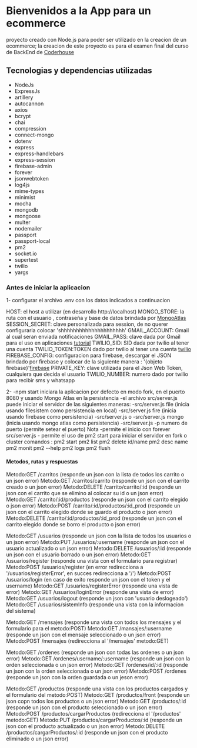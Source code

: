 # Bienvenidos a la App para un ecommerce

proyecto creado con Node.js para poder ser utilizado en la creacion de un ecommerce;
la creacion de este proyecto es para el examen final del curso de BackEnd de [Coderhouse](https://www.coderhouse.com/ 'coderhouse')

## Tecnologias y dependencias utilizadas

- NodeJs
- ExpressJs
- artillery
- autocannon
- axios
- bcrypt
- chai
- compression
- connect-mongo
- dotenv
- express
- express-handlebars
- express-session
- firebase-admin
- forever
- jsonwebtoken
- log4js
- mime-types
- minimist
- mocha
- mongodb
- mongoose
- multer
- nodemailer
- passport
- passport-local
- pm2
- socket.io
- supertest
- twilio
- yargs

### Antes de iniciar la aplicacion

1- configurar el archivo .env con los datos indicados a continuacion

HOST: el host a utilizar (en desarrollo http://localhost)
MONGO_STORE: la ruta con el usuario , contraseña y base de datos brindada por [MongoAtlas](https://account.mongodb.com/account/login?n=%2Fv2%2F6382833e08be62157cc74ac9%23%2Fmetrics%2FreplicaSet%2F63c7e1b19bf3705188357b83%2Fexplorer%2Fecommerce%2Fcarritos%2Ffind 'mongoAtlas')
SESSION_SECRET: clave personalizada para session, de no querer configurarla colocar 'shhhhhhhhhhhhhhhhhhhhh'
GMAIL_ACCOUNT: Gmail al cual seran enviada notificaciones 
GMAIL_PASS: clave dada por Gmail para el uso en aplicaciones [tutorial](https://support.google.com/accounts/answer/185833?hl=es 'ayudaDeGoogle')
TWILIO_SID: SID dada por twilio al tener una cuenta
TWILIO_TOKEN:TOKEN dado por twilio al tener una cuenta [twilio](https://www.twilio.com/login?g=%2Fconsole-zen%2F%3FframeUrl%3D%2Fconsole%3Fx-target-region%3Dus1&t=c2d53af65346496b65aa70b2e4d1ac05753a4bf97fc4e81079ebc7fa31a586ae 'twilio')
FIREBASE_CONFIG: configuracion para firebase, descargar el JSON brindado por firebase y colocar de la siguiente manera : '{objeto firebase}'[firebase](https://firebase.google.com/?hl=es)
PRIVATE_KEY: clave utilizada para el Json Web Token, cualquiera que decida el usuario
TWILIO_NUMBER: numero dado por twilio para recibir sms y whatsapp

2- 
-npm start iniciara la aplicacion por defecto en modo fork, en el puerto 8080 y usando Mongo Atlas en la persistencia
-el archivo src/server.js puede iniciar el servidor de las siguientes maneras:
    -src/server.js file (inicia usando filesistem como persistencia en local)
    -src/server.js fire (inicia usando firebase como persistencia)
    -src/server.js o -src/server.js mongo (inicia usando mongo atlas como persistencia)
    -src/server.js -p numero de puerto (permite setear el puerto)
    Nota
    -permite el inicio con forever src/server.js
    - permite el uso de pm2 start para iniciar el servidor en fork o cluster
    comandos : 
    pm2 start
    pm2 list
    pm2 delete id/name
    pm2 desc name
    pm2 monit
    pm2 --help
    pm2 logs
    pm2 flush

#### Metodos, rutas y respuestas

Metodo:GET  /carritos (responde un json con la lista de todos los carrito o un json error)
Metodo:GET  /carritos/carrito (responde un json con el carrito creado o un json error)
Metodo:DELETE   /carrito/carrito/:id (responde un json con el carrito que se elimino al colocar su id o un json error)
Metodo:GET  /carrito/:id/productos (responde un json con el carrito elegido o json error)
Metodo:POST /carrito/:id/productos/:id_prod (responde un json con el carrito elegido donde se guardo el producto o json error)
Metodo:DELETE   /carrito/:id/productos/:id_prod (responde un json con el carrito elegido donde se borro el producto o json error)

Metodo:GET  /usuarios (responde un json con la lista de todos los usuarios o un json error)
Metodo:PUT  /usuarios/:username (responde un json con el usuario actualizado o un json error)
Metodo:DELETE   /usuarios/:id (responde un json con el usuario borrado o un json error)
Metodo:GET  /usuarios/register (responde una vista con el formulario para registrar)
Metodo:POST /usuarios/register (en error redirecciona a '/usuarios/registerError', en succes redirecciona a '/')
Metodo:POST /usuarios/login (en caso de exito responde un json con el token y el username)
Metodo:GET  /usuarios/registerError (responde una vista de error)
Metodo:GET  /usuarios/loginError (responde una vista de error)
Metodo:GET  /usuarios/logout (responde un json con 'usuario deslogeado')
Metodo:GET  /usuarios/sistemInfo (responde una vista con la informacion del sistema)

Metodo:GET /mensajes (responde una vista con todos los mensajes y el formulario para el metodo:POST)
Metodo:GET  /mansajes/:username (responde un json con el mensaje seleccionado o un json error)
Metodo:POST /mensajes (redirecciona al '/mensajes' metodo:GET)

Metodo:GET /ordenes (responde un json con todas las ordenes o un json error)
Metodo:GET  /ordenes/username/:username (responde un json con la orden seleccionada o un json error)
Metodo:GET /ordenes/id/:id (responde un json con la orden seleccionada o un json error)
Metodo:POST /ordenes (responde un json con la orden guardada o un jeson error)

Metodo:GET  /productos (responde una vista con los productos cargados y el formulario del metodo:POST)
Metodo:GET  /productos/front (responde un json copn todos los productos o un json error)
Metodo:GET  /productos/:id  (responde un json con el producto seleccionado o un json error)
Metodo:POST /productos/cargarProductos (redirecciona el '/productos' metodo:GET)
Metodo:PUT  /productos/cargarProductos/:id (responde un json con el producto actualizado o un json error)
Metodo:DELETE  /productos/cargarProductos/:id (responde un json con el producto eliminado o un json error)
